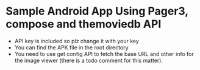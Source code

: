 Sample Android App Using Pager3, compose and themoviedb API
==================================================


* API key is included so plz change it with your key 
* You can find the APK file in the root directory
* You need to use get config API to fetch the base URL and other info for the image viewer (there is a todo comment for this matter).
